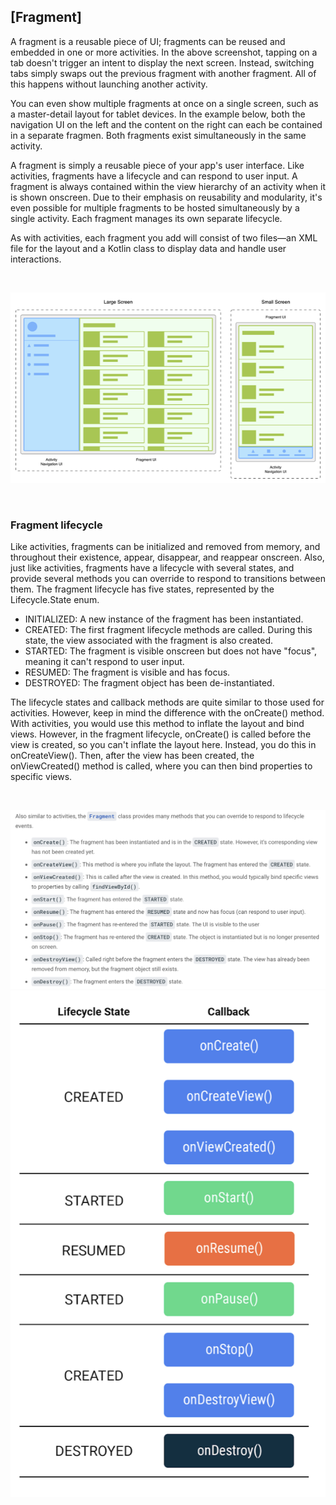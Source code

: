 ## [Fragment]

A fragment is a reusable piece of UI; fragments can be reused and embedded in one or more activities. In the above screenshot, tapping on a tab doesn't trigger an intent to display the next screen. Instead, switching tabs simply swaps out the previous fragment with another fragment. All of this happens without launching another activity.

You can even show multiple fragments at once on a single screen, such as a master-detail layout for tablet devices. In the example below, both the navigation UI on the left and the content on the right can each be contained in a separate fragmen. Both fragments exist simultaneously in the same activity.

A fragment is simply a reusable piece of your app's user interface. Like activities, fragments have a lifecycle and can respond to user input. A fragment is always contained within the view hierarchy of an activity when it is shown onscreen. Due to their emphasis on reusability and modularity, it's even possible for multiple fragments to be hosted simultaneously by a single activity. Each fragment manages its own separate lifecycle.

As with activities, each fragment you add will consist of two files—an XML file for the layout and a Kotlin class to display data and handle user interactions.


<br>

![img](1.png)

<br>


### Fragment lifecycle

Like activities, fragments can be initialized and removed from memory, and throughout their existence, appear, disappear, and reappear onscreen. Also, just like activities, fragments have a lifecycle with several states, and provide several methods you can override to respond to transitions between them. The fragment lifecycle has five states, represented by the Lifecycle.State enum.

* INITIALIZED: A new instance of the fragment has been instantiated.
* CREATED: The first fragment lifecycle methods are called. During this state, the view associated with the fragment is also created.
* STARTED: The fragment is visible onscreen but does not have "focus", meaning it can't respond to user input.
* RESUMED: The fragment is visible and has focus.
* DESTROYED: The fragment object has been de-instantiated.

The lifecycle states and callback methods are quite similar to those used for activities. However, keep in mind the difference with the onCreate() method. With activities, you would use this method to inflate the layout and bind views. However, in the fragment lifecycle, onCreate() is called before the view is created, so you can't inflate the layout here. Instead, you do this in onCreateView(). Then, after the view has been created, the onViewCreated() method is called, where you can then bind properties to specific views.


<br>

![img](2.png)
![img](3.png)

<br>

